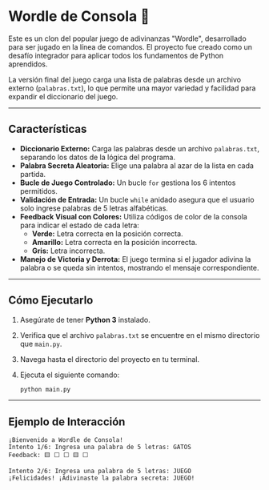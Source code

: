 # Wordle de Consola 🔡

Este es un clon del popular juego de adivinanzas "Wordle", desarrollado para ser jugado en la línea de comandos. El proyecto fue creado como un desafío integrador para aplicar todos los fundamentos de Python aprendidos.

La versión final del juego carga una lista de palabras desde un archivo externo (`palabras.txt`), lo que permite una mayor variedad y facilidad para expandir el diccionario del juego.

---
## Características

* **Diccionario Externo:** Carga las palabras desde un archivo `palabras.txt`, separando los datos de la lógica del programa.
* **Palabra Secreta Aleatoria:** Elige una palabra al azar de la lista en cada partida.
* **Bucle de Juego Controlado:** Un bucle `for` gestiona los 6 intentos permitidos.
* **Validación de Entrada:** Un bucle `while` anidado asegura que el usuario solo ingrese palabras de 5 letras alfabéticas.
* **Feedback Visual con Colores:** Utiliza códigos de color de la consola para indicar el estado de cada letra:
    * **Verde:** Letra correcta en la posición correcta.
    * **Amarillo:** Letra correcta en la posición incorrecta.
    * **Gris:** Letra incorrecta.
* **Manejo de Victoria y Derrota:** El juego termina si el jugador adivina la palabra o se queda sin intentos, mostrando el mensaje correspondiente.

---
## Cómo Ejecutarlo

1.  Asegúrate de tener **Python 3** instalado.
2.  Verifica que el archivo `palabras.txt` se encuentre en el mismo directorio que `main.py`.
3.  Navega hasta el directorio del proyecto en tu terminal.
4.  Ejecuta el siguiente comando:

    ```bash
    python main.py
    ```

---
## Ejemplo de Interacción

```text
¡Bienvenido a Wordle de Consola!
Intento 1/6: Ingresa una palabra de 5 letras: GATOS
Feedback: 🟨 ⬜ ⬜ 🟨 ⬜

Intento 2/6: Ingresa una palabra de 5 letras: JUEGO
¡Felicidades! ¡Adivinaste la palabra secreta: JUEGO!
```